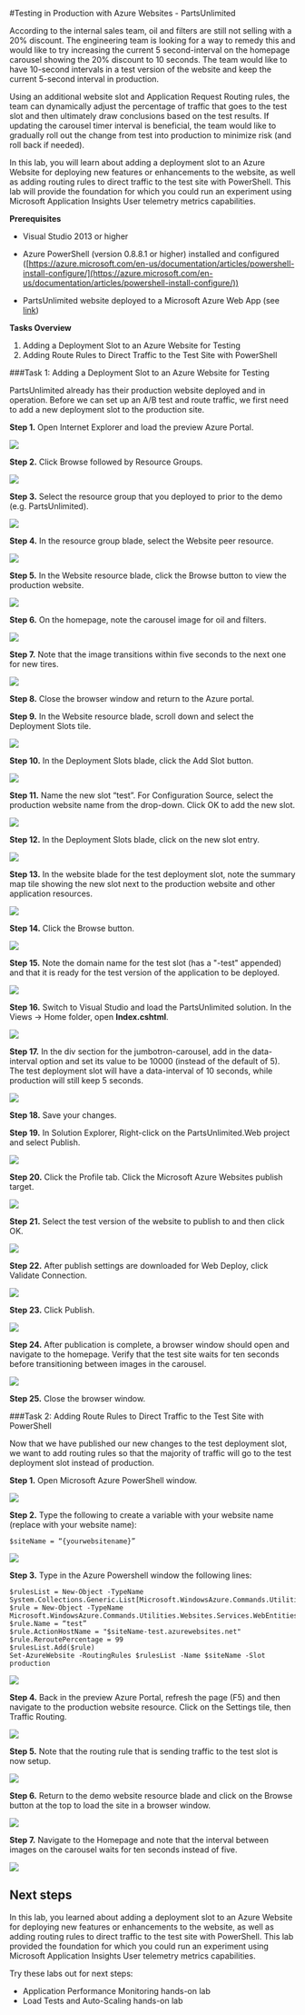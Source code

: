 #Testing in Production with Azure Websites - PartsUnlimited

According to the internal sales team, oil and filters are still not selling with a 20% discount. The engineering team is looking for a way to remedy this and would like to try increasing the current 5 second-interval on the homepage carousel showing the 20% discount to 10 seconds. The team would like to have 10-second intervals in a test version of the website and keep the current 5-second interval in production. 

Using an additional website slot and Application Request Routing rules, the team can dynamically adjust the percentage of traffic that goes to the test slot and then ultimately draw conclusions based on the test results. If updating the carousel timer interval is beneficial, the team would like to gradually roll out the change from test into production to minimize risk (and roll back if needed).

In this lab, you will learn about adding a deployment slot to an Azure Website for deploying new features or enhancements to the website, as well as adding routing rules to direct traffic to the test site with PowerShell.  This lab will provide the foundation for which you could run an experiment using Microsoft Application Insights User telemetry metrics capabilities.

**Prerequisites**

- Visual Studio 2013 or higher

- Azure PowerShell (version 0.8.8.1 or higher) installed and configured ([https://azure.microsoft.com/en-us/documentation/articles/powershell-install-configure/](https://azure.microsoft.com/en-us/documentation/articles/powershell-install-configure/))

- PartsUnlimited website deployed to a Microsoft Azure Web App (see [link](https://github.com/Microsoft/PartsUnlimited/blob/master/docs/Deployment.md))

**Tasks Overview**

1. Adding a Deployment Slot to an Azure Website for Testing
2. Adding Route Rules to Direct Traffic to the Test Site with PowerShell

###Task 1: Adding a Deployment Slot to an Azure Website for Testing

PartsUnlimited already has their production website deployed and in operation. Before we can set up an A/B test and route traffic, we first need to add a new deployment slot to the production site.


**Step 1.** Open Internet Explorer and load the preview Azure Portal.

![](<media/step1.png>)

**Step 2.** Click Browse followed by Resource Groups.

![](<media/step2.png>)

**Step 3.** Select the resource group that you deployed to prior to the demo (e.g. PartsUnlimited).

![](<media/step3.png>)

**Step 4.** In the resource group blade, select the Website peer resource.

![](<media/step4.png>)

**Step 5.** In the Website resource blade, click the Browse button to view the production website.

![](<media/step5.png>)

**Step 6.** On the homepage, note the carousel image for oil and filters.

![](<media/step6.png>)

**Step 7.** Note that the image transitions within five seconds to the next one for new tires.

![](<media/step7.png>)

**Step 8.** Close the browser window and return to the Azure portal.

**Step 9.** In the Website resource blade, scroll down and select the Deployment Slots tile.

![](<media/step9.png>)

**Step 10.** In the Deployment Slots blade, click the Add Slot button.

![](<media/step10.png>)

**Step 11.** Name the new slot “test”. For Configuration Source, select the production website name from the drop-down. Click OK to add the new slot.

![](<media/step11.png>)

**Step 12.** In the Deployment Slots blade, click on the new slot entry.

![](<media/step12.png>)

**Step 13.** In the website blade for the test deployment slot, note the summary map tile showing the new slot next to the production website and other application resources.

![](<media/step13.png>)

**Step 14.** Click the Browse button.

![](<media/step14.png>)

**Step 15.** Note the domain name for the test slot (has a "-test" appended) and that it is ready for the test version of the application to be deployed.

![](<media/step15.png>)

**Step 16.** Switch to Visual Studio and load the PartsUnlimited solution. In the Views -\> Home folder, open **Index.cshtml**.

![](<media/step16.png>)

**Step 17.** In the div section for the jumbotron-carousel, add in the data-interval option and set its value to be 10000 (instead of the default of 5). The test deployment slot will have a data-interval of 10 seconds, while production will still keep 5 seconds. 

![](<media/step17.png>)

**Step 18.** Save your changes.

**Step 19.** In Solution Explorer, Right-click on the PartsUnlimited.Web project and select Publish.

![](<media/step19.png>)

**Step 20.** Click the Profile tab. Click the Microsoft Azure Websites publish target.

![](<media/step20.png>)

**Step 21.** Select the test version of the website to publish to and then click OK.

![](<media/step21.png>)

**Step 22.** After publish settings are downloaded for Web Deploy, click Validate Connection.

![](<media/step22.png>)

**Step 23.** Click Publish.

![](<media/step23.png>)

**Step 24.** After publication is complete, a browser window should open and navigate to the homepage. Verify that the test site waits for ten seconds before transitioning between images in the carousel.

![](<media/step6.png>)

**Step 25.** Close the browser window.


###Task 2: Adding Route Rules to Direct Traffic to the Test Site with PowerShell

Now that we have published our new changes to the test deployment slot, we want to add routing rules so that the majority of traffic will go to the test deployment slot instead of production.
 

**Step 1.** Open Microsoft Azure PowerShell window.

![](<media/part2step1.png>)

**Step 2.** Type the following to create a variable with your website name (replace with your website name):

`$siteName = “{yourwebsitename}”`

![](<media/part2step2.png>)

**Step 3.** Type in the Azure Powershell window the following lines:

	$rulesList = New-Object -TypeName System.Collections.Generic.List[Microsoft.WindowsAzure.Commands.Utilities.Websites.Services.WebEntities.RampUpRule]
	$rule = New-Object -TypeName Microsoft.WindowsAzure.Commands.Utilities.Websites.Services.WebEntities.RampUpRule
	$rule.Name = “test”
	$rule.ActionHostName = "$siteName-test.azurewebsites.net"
	$rule.ReroutePercentage = 99
	$rulesList.Add($rule)
	Set-AzureWebsite -RoutingRules $rulesList -Name $siteName -Slot production

![](<media/part2step3.png>)

**Step 4.** Back in the preview Azure Portal, refresh the page (F5) and then navigate to the production website resource. Click on the Settings tile, then Traffic Routing.

![](<media/part2step4.png>)

**Step 5.** Note that the routing rule that is sending traffic to the test slot is now setup.

![](<media/part2step5.png>)

**Step 6.** Return to the demo website resource blade and click on the Browse button at the top to load the site in a browser window.

![](<media/step5.png>)

**Step 7.** Navigate to the Homepage and note that the interval between images on the carousel waits for ten seconds instead of five.

![](<media/step6.png>)

Next steps
----------

In this lab, you learned about adding a deployment slot to an Azure Website for deploying new features or enhancements to the website, as well as adding routing rules to direct traffic to the test site with PowerShell.  This lab provided the foundation for which you could run an experiment using Microsoft Application Insights User telemetry metrics capabilities.

Try these labs out for next steps:

- Application Performance Monitoring hands-on lab
- Load Tests and Auto-Scaling hands-on lab

